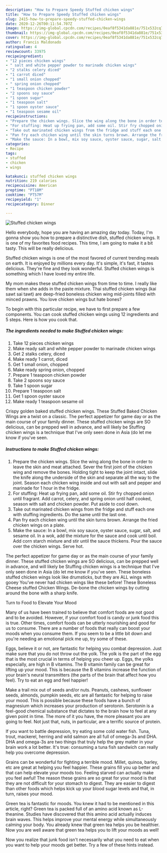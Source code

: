 ```yaml
---
description: "How to Prepare Speedy Stuffed chicken wings"
title: "How to Prepare Speedy Stuffed chicken wings"
slug: 2415-how-to-prepare-speedy-stuffed-chicken-wings
date: 2020-12-26T00:11:54.707Z
image: https://img-global.cpcdn.com/recipes/0eaf8f5341da881e/751x532cq70/stuffed-chicken-wings-recipe-main-photo.jpg
thumbnail: https://img-global.cpcdn.com/recipes/0eaf8f5341da881e/751x532cq70/stuffed-chicken-wings-recipe-main-photo.jpg
cover: https://img-global.cpcdn.com/recipes/0eaf8f5341da881e/751x532cq70/stuffed-chicken-wings-recipe-main-photo.jpg
author: Francis Maldonado
ratingvalue: 4
reviewcount: 33975
recipeingredient:
- "12 pieces chicken wings"
- " salt and white pepper powder to marinade chicken wings"
- "2 stalks celery diced"
- "1 carrot diced"
- "1 small onion chopped"
- " spring onion chopped"
- "1 teaspoon chicken powder"
- "2 spoons soy sauce"
- "1 spoon sugar"
- "1 teaspoon salt"
- "1 spoon oyster sauce"
- "1 teaspoon sesame oil"
recipeinstructions:
- "Prepare the chicken wings. Slice the wing along the bone in order to leave the skin and meat attached. Sever the first joint of the chicken wing and remove the bones. Holding tight to keep the joint intact, slide the knife along the underside of the skin and separate all the way to the joint. Season each chicken wing inside and out with salt and pepper and marinade for 1 hour in the fridge."
- "For stuffing: Heat up frying pan, add some oil. Stir fry chopped onion until fragrant. Add carrot, celery, and spring onion until half cooked, season with salt and chicken powder. Put aside to cool down."
- "Take out marinated chicken wings from the fridge and stuff each one with stuffing ingredients. Do the same until the last one."
- "Pan fry each chicken wing until the skin turns brown. Arrange the fried chicken wings on a plate."
- "Make the sauce: In a bowl, mix soy sauce, oyster sauce, sugar, salt, and sesame oil. In a wok, add the mixture for the sauce and cook until boil. Add corn starch mixture and stir until the sauce thickens. Pour the sauce over the chicken wings. Serve hot."
categories:
- Recipe
tags:
- stuffed
- chicken
- wings

katakunci: stuffed chicken wings 
nutrition: 219 calories
recipecuisine: American
preptime: "PT18M"
cooktime: "PT57M"
recipeyield: "1"
recipecategory: Dinner

---
```



![Stuffed chicken wings](https://img-global.cpcdn.com/recipes/0eaf8f5341da881e/751x532cq70/stuffed-chicken-wings-recipe-main-photo.jpg)

Hello everybody, hope you are having an amazing day today. Today, I'm gonna show you how to prepare a distinctive dish, stuffed chicken wings. It is one of my favorites food recipes. This time, I am going to make it a bit tasty. This will be really delicious.

Stuffed chicken wings is one of the most favored of current trending meals on earth. It is enjoyed by millions every day. It's simple, it's fast, it tastes delicious. They're fine and they look wonderful. Stuffed chicken wings is something which I have loved my entire life.

My mom makes these stuffed chicken wings from time to time. I really like them when she adds in the paste mixture. Thai stuffed chicken wings (kai sawt sai tawt) are deep-fried boneless chicken wing mid-joints filled with minced prawns. You love chicken wings but hate bones?


To begin with this particular recipe, we have to first prepare a few components. You can cook stuffed chicken wings using 12 ingredients and 5 steps. Here is how you cook that.

<!--inarticleads1-->

##### The ingredients needed to make Stuffed chicken wings:

1. Take 12 pieces chicken wings
1. Make ready  salt and white pepper powder to marinade chicken wings
1. Get 2 stalks celery, diced
1. Make ready 1 carrot, diced
1. Get 1 small onion, chopped
1. Make ready  spring onion, chopped
1. Prepare 1 teaspoon chicken powder
1. Take 2 spoons soy sauce
1. Take 1 spoon sugar
1. Prepare 1 teaspoon salt
1. Get 1 spoon oyster sauce
1. Make ready 1 teaspoon sesame oil


Crispy golden baked stuffed chicken wings. These Stuffed Baked Chicken Wings are a twist on a classic. The perfect appetizer for game day or as the main course of your family dinner. These stuffed chicken wings are SO delicious, can be prepped well in advance, and will likely be Stuffing chicken wings is a technique that I&#39;ve only seen done in Asia (do let me know if you&#39;ve seen. 

<!--inarticleads2-->

##### Instructions to make Stuffed chicken wings:

1. Prepare the chicken wings. Slice the wing along the bone in order to leave the skin and meat attached. Sever the first joint of the chicken wing and remove the bones. Holding tight to keep the joint intact, slide the knife along the underside of the skin and separate all the way to the joint. Season each chicken wing inside and out with salt and pepper and marinade for 1 hour in the fridge.
1. For stuffing: Heat up frying pan, add some oil. Stir fry chopped onion until fragrant. Add carrot, celery, and spring onion until half cooked, season with salt and chicken powder. Put aside to cool down.
1. Take out marinated chicken wings from the fridge and stuff each one with stuffing ingredients. Do the same until the last one.
1. Pan fry each chicken wing until the skin turns brown. Arrange the fried chicken wings on a plate.
1. Make the sauce: In a bowl, mix soy sauce, oyster sauce, sugar, salt, and sesame oil. In a wok, add the mixture for the sauce and cook until boil. Add corn starch mixture and stir until the sauce thickens. Pour the sauce over the chicken wings. Serve hot.


The perfect appetizer for game day or as the main course of your family dinner. These stuffed chicken wings are SO delicious, can be prepped well in advance, and will likely be Stuffing chicken wings is a technique that I&#39;ve only seen done in Asia (do let me know if you&#39;ve seen. These boneless stuffed chicken wings look like drumsticks, but they are ALL wings with gooey You&#39;ve never had chicken wings like these before! These Boneless Cheese stuffed Chicken Wings. De-bone the chicken wings by cutting around the bone with a sharp knife. 

Turn to Food to Elevate Your Mood


Many of us have been trained to believe that comfort foods are not good and to be avoided. However, if your comfort food is candy or junk food this is true. Other times, comfort foods can be utterly nourishing and good for us to consume. There are a number of foods that really can boost your moods when you consume them. If you seem to be a little bit down and you're needing an emotional pick me up, try some of these.

Eggs, believe it or not, are fantastic for helping you combat depression. Just make sure that you do not throw out the yolk. The yolk is the part of the egg that is the most crucial in terms of helping you cheer up. Eggs, the yolks especially, are high in B vitamins. The B vitamin family can be great for lifting up your mood. This is because the B vitamins increase the function of your brain's neural transmitters (the parts of the brain that affect how you feel). Try to eat an egg and feel happier!

Make a trail mix out of seeds and/or nuts. Peanuts, cashews, sunflower seeds, almonds, pumpkin seeds, etc are all fantastic for helping to raise your mood. This is possible because these foods have a bunch of magnesium which increases your production of serotonin. Serotonin is a feel-good chemical substance that dictates to the brain how to feel at any given point in time. The more of it you have, the more pleasant you are going to feel. Not just that, nuts, in particular, are a terrific source of protein.

If you want to battle depression, try eating some cold water fish. Tuna, trout, mackerel, herring and wild salmon are all full of omega-3s and DHA. DHA and omega-3s are two things that truly help the grey matter in your brain work a lot better. It's true: consuming a tuna fish sandwich can really help you overcome depression. 

Grains can be wonderful for fighting a terrible mood. Millet, quinoa, barley, etc are great at helping you feel happier. These grains fill you up better and that can help elevate your moods too. Feeling starved can actually make you feel awful! The reason these grains are so great for your mood is that they are not difficult for your stomach to digest. They are easier to digest than other foods which helps kick up your blood sugar levels and that, in turn, raises your mood.

Green tea is fantastic for moods. You knew it had to be mentioned in this article, right? Green tea is packed full of an amino acid known as L-theanine. Studies have discovered that this amino acid actually induces brain waves. This helps improve your mental energy while simultaneously calming your body. You already knew that green tea helps you be healthier. Now you are well aware that green tea helps you to lift your moods as well!

Now you realize that junk food isn't necessarily what you need to eat when you want to help your moods get better. Try  a few  of  these  hints  instead.

